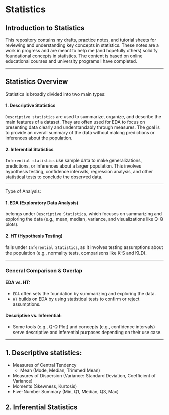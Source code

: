 # Statistics

## Introduction to Statistics

This repository contains my drafts, practice notes, and tutorial sheets for reviewing and understanding key concepts in statistics. These notes are a work in progress and are meant to help me (and hopefully others) solidify foundational concepts in statistics.
The content is based on online educational courses and university programs I have completed.

----------------------------------------------------------------------------------------------

## Statistics Overview

Statistics is broadly divided into two main types:

#### **1. Descriptive Statistics**
`Descriptive statistics` are used to summarize, organize, and describe the main features of a dataset. They are often used for EDA to focus on presenting data clearly and understandably through measures.
The goal is to provide an overall summary of the data without making predictions or inferences about the population.

#### **2. Inferential Statistics**
`Inferential statistics` use sample data to make generalizations, predictions, or inferences about a larger population. This involves hypothesis testing, confidence intervals, regression analysis, and other statistical tests to conclude the observed data.

----------------------------------------------------------------------------------------------

Type of Analysis:
#### 1. EDA (Exploratory Data Analysis) 
belongs under `Descriptive Statistics`, which focuses on summarizing and exploring the data (e.g., mean, median, variance, and visualizations like Q-Q plots).
#### 2. HT (Hypothesis Testing) 
falls under `Inferential Statistics`, as it involves testing assumptions about the population (e.g., normality tests, comparisons like K-S and KLD).

----------------------------------------------------------------------------------------------

### General Comparison & Overlap

#### EDA vs. HT:
- `EDA` often sets the foundation by summarizing and exploring the data.
- `HT` builds on EDA by using statistical tests to confirm or reject assumptions.

#### Descriptive vs. Inferential:
- Some tools (e.g., Q-Q Plot) and concepts (e.g., confidence intervals) serve descriptive and inferential purposes depending on their use case.


----------------------------------------------------------------------------
## 1. Descriptive statistics: 
  - Measures of Central Tendency
    - Mean (Mode, Median, Trimmed Mean)
  - Measures of Dispersion (Variance: Standard Deviation, Coefficient of Variance)
  - Moments (Skewness, Kurtosis)
  - Five-Number Summary (Min, Q1, Median, Q3, Max)

## 2. Inferential Statistics




